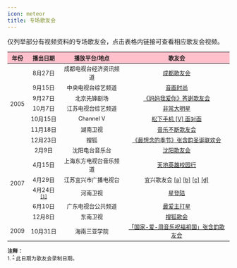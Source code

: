 ```yaml
---
icon: meteor
title: 专场歌友会
---
```


仅列举部分有视频资料的专场歌友会，点击表格内链接可查看相应歌友会视频。

<table style="text-align:center; font-size:90%; width:100%; display:table">
<thead>
<tr>
    <th style="background:pink">年份</th>
    <th style="background:pink">播出日期</th>
    <th style="background:pink">播放平台/地点</th>
    <th style="background:pink">歌友会</th>
</tr>
</thead>
<tbody>
<tr>
    <td rowspan="7">2005</td>
    <td>8月27日</td>
    <td>成都电视台经济资讯频道</td>
    <td><a href="https://v.youku.com/v_show/id_XMTI5NjAzNDg0.html" target="_blank" rel="noopener noreferrer">成都歌友会</a></td>
</tr>
<tr>
    <td>9月15日</td>
    <td>中央电视台综艺频道</td>
    <td><a href="https://www.bilibili.com/video/BV1Ci4y1G7gY" target="_blank" rel="noopener noreferrer">音画时尚</a></td>
</tr>
<tr>
    <td>9月27日</td>
    <td>北京先锋剧场</td>
    <td><a href="https://www.bilibili.com/video/BV1aX4y1379a" target="_blank" rel="noopener noreferrer">《妈妈我爱你》答谢歌友会</a></td>
</tr>
<tr>
    <td>10月7日</td>
    <td>江苏电视台综艺频道</td>
    <td><a href="https://v.qq.com/x/page/p00236nwn1x.html" target="_blank" rel="noopener noreferrer">非常大明星</a></td>
</tr>
<tr>
    <td>10月15日</td>
    <td>Channel V</td>
    <td><a href="https://www.bilibili.com/video/BV1GW411F7Tc" target="_blank" rel="noopener noreferrer">松下手机 [V] 面对面</a></td>
</tr>
<tr>
    <td>11月18日</td>
    <td>湖南卫视</td>
    <td><a href="https://www.bilibili.com/video/BV1Uy4y1m7wm" target="_blank" rel="noopener noreferrer">音乐不断歌友会</a></td>
</tr>
<tr>
    <td>12月23日</td>
    <td>搜狐</td>
    <td><a href="https://www.bilibili.com/video/BV1av411h7xd" target="_blank" rel="noopener noreferrer">《最想念的季节》张含韵圣诞联欢会</a></td>
</tr>
<tr>
    <td rowspan="6">2007</td>
    <td>2月9日</td>
    <td>沈阳电台音乐台</td>
    <td><a href="https://v.youku.com/v_show/id_XOTE0NzM3ODA=.html" target="_blank" rel="noopener noreferrer">沈阳歌友会</a></td>
</tr>
<tr>
    <td>4月15日</td>
    <td>上海东方电视台音乐频道</td>
    <td><a href="https://v.youku.com/v_show/id_XOTI2NTAxMDA=.html" target="_blank" rel="noopener noreferrer">天地英雄校园行</a></td>
</tr>
<tr>
    <td>4月29日</td>
    <td>江苏宜兴市广播电视台</td>
    <td>宜兴歌友会 <a href="https://v.youku.com/v_show/id_XNTQ2MTg2MDA=.html" target="_blank" rel="noopener noreferrer">[a]</a> <a href="https://v.youku.com/v_show/id_XNTQ2MTkxNjg=.html" target="_blank" rel="noopener noreferrer">[b]</a> <a href="https://v.youku.com/v_show/id_XNTQ2MTk4MTI=.html" target="_blank" rel="noopener noreferrer">[c]</a> <a href="https://v.youku.com/v_show/id_XNTQ2MjA0Njg=.html" target="_blank" rel="noopener noreferrer">[d]</a></td>
</tr>
<tr>
    <td>4月24日<sup id="cite_ref-1"><a href="#cite_note-1">[1]</a></sup></td>
    <td>河南卫视</td>
    <td><a href="https://v.youku.com/v_show/id_XMTEyMTU2MjAw.html" target="_blank" rel="noopener noreferrer">星登陆</a></td>
</tr>
<tr>
    <td>6月10日</td>
    <td>广东电视台公共频道</td>
    <td><a href="https://v.youku.com/v_show/id_XMTEzNDQ4MDY0.html" target="_blank" rel="noopener noreferrer">最爱主打星</a></td>
</tr>
<tr>
    <td>12月8日</td>
    <td>东南卫视</td>
    <td><a href="https://www.bilibili.com/video/BV1Ct4y1S7Vw" target="_blank" rel="noopener noreferrer">搜狐歌会</a></td>
</tr>
<tr>
    <td>2009</td>
    <td>10月31日</td>
    <td>海南三亚学院</td>
    <td><a href="https://v.youku.com/v_show/id_XMTQyMjc4Nzgw.html" target="_blank" rel="noopener noreferrer">「国家-爱-用音乐祝福祖国」张含韵歌友会</a></td>
</tr>
</tbody>
</table>

<small>
<b>注释：</b><br/>
1. <sup id="cite_note-1"><a href="#cite_ref-1">^</a></sup> 此日期为歌友会录制日期。
</small>